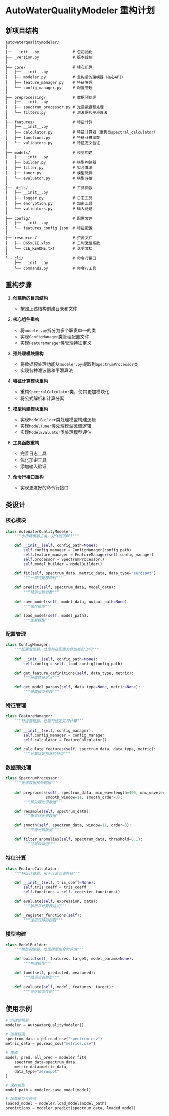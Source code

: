 # AutoWaterQualityModeler 重构计划

## 新项目结构

```
autowaterqualitymodeler/
│
├── __init__.py               # 包初始化
├── _version.py               # 版本控制
│
├── core/                     # 核心组件
│   ├── __init__.py
│   ├── modeler.py            # 重构后的建模器（核心API）
│   ├── feature_manager.py    # 特征管理
│   └── config_manager.py     # 配置管理
│
├── preprocessing/            # 数据预处理
│   ├── __init__.py
│   ├── spectrum_processor.py # 光谱数据预处理
│   └── filters.py            # 滤波器和平滑算法
│
├── features/                 # 特征计算
│   ├── __init__.py
│   ├── calculator.py         # 特征计算器（重构自spectral_calculator）
│   ├── functions.py          # 特征计算函数
│   └── validators.py         # 特征定义验证
│
├── models/                   # 模型构建
│   ├── __init__.py
│   ├── builder.py            # 模型构建器
│   ├── fitter.py             # 拟合算法
│   ├── tuner.py              # 模型微调
│   └── evaluator.py          # 模型评估
│
├── utils/                    # 工具函数
│   ├── __init__.py
│   ├── logger.py             # 日志工具
│   ├── encryption.py         # 加密工具
│   └── validators.py         # 输入验证
│
├── config/                   # 配置文件
│   ├── __init__.py
│   └── features_config.json  # 特征配置
│
├── resources/                # 资源文件
│   ├── D65xCIE.xlsx          # 三刺激值系数
│   └── CIE_README.txt        # 说明文档
│
└── cli/                      # 命令行接口
    ├── __init__.py
    └── commands.py           # 命令行工具
```

## 重构步骤

1. **创建新的目录结构**
   - 按照上述结构创建目录和文件

2. **核心组件重构**
   - 将`modeler.py`拆分为多个职责单一的类
   - 实现`ConfigManager`类管理配置文件
   - 实现`FeatureManager`类管理特征定义

3. **预处理模块重构**
   - 将数据预处理功能从`modeler.py`提取到`SpectrumProcessor`类
   - 实现各种滤波器和平滑算法

4. **特征计算模块重构**
   - 重构`SpectralCalculator`类，使其更加模块化
   - 将公式解析和计算分离

5. **模型构建模块重构**
   - 实现`ModelBuilder`类处理模型构建逻辑
   - 实现`ModelTuner`类处理模型微调逻辑
   - 实现`ModelEvaluator`类处理模型评估

6. **工具函数重构**
   - 完善日志工具
   - 优化加密工具
   - 添加输入验证

7. **命令行接口重构**
   - 实现更友好的命令行接口

## 类设计

### 核心模块

```python
class AutoWaterQualityModeler:
    """水质建模器主类，对外提供API"""
    
    def __init__(self, config_path=None):
        self.config_manager = ConfigManager(config_path)
        self.feature_manager = FeatureManager(self.config_manager)
        self.processor = SpectrumProcessor()
        self.model_builder = ModelBuilder()
        
    def fit(self, spectrum_data, metric_data, data_type="aerospot"):
        """一键式建模流程"""
        
    def predict(self, spectrum_data, model_data):
        """预测水质参数"""
        
    def save_model(self, model_data, output_path=None):
        """保存模型"""
        
    def load_model(self, model_path):
        """加载模型"""
```

### 配置管理

```python
class ConfigManager:
    """配置管理器，处理特征配置文件加载和访问"""
    
    def __init__(self, config_path=None):
        self.config = self._load_config(config_path)
        
    def get_feature_definitions(self, data_type, metric):
        """获取特征定义"""
        
    def get_model_params(self, data_type=None, metric=None):
        """获取模型参数"""
```

### 特征管理

```python
class FeatureManager:
    """特征管理器，处理特征定义和计算"""
    
    def __init__(self, config_manager):
        self.config_manager = config_manager
        self.calculator = FeatureCalculator()
        
    def calculate_features(self, spectrum_data, data_type, metric):
        """计算指定指标的特征"""
```

### 数据预处理

```python
class SpectrumProcessor:
    """光谱数据预处理器"""
    
    def preprocess(self, spectrum_data, min_wavelength=400, max_wavelength=900, 
                  smooth_window=11, smooth_order=3):
        """预处理光谱数据"""
        
    def resample(self, spectrum_data):
        """重采样光谱数据"""
        
    def smooth(self, spectrum_data, window=11, order=3):
        """平滑光谱数据"""
        
    def filter_anomalies(self, spectrum_data, threshold=0.1):
        """过滤异常值"""
```

### 特征计算

```python
class FeatureCalculator:
    """特征计算器，用于计算光谱特征"""
    
    def __init__(self, tris_coeff=None):
        self.tris_coeff = tris_coeff
        self.functions = self._register_functions()
        
    def evaluate(self, expression, data):
        """解析并计算表达式"""
        
    def _register_functions(self):
        """注册支持的函数"""
```

### 模型构建

```python
class ModelBuilder:
    """模型构建器，处理模型拟合和评估"""
    
    def build(self, features, target, model_params=None):
        """构建模型"""
        
    def tune(self, predicted, measured):
        """微调现有模型"""
        
    def evaluate(self, model, features, target):
        """评估模型性能"""
```

## 使用示例

```python
# 创建建模器
modeler = AutoWaterQualityModeler()

# 加载数据
spectrum_data = pd.read_csv("spectrum.csv")
metric_data = pd.read_csv("metrics.csv")

# 建模
model, pred, all_pred = modeler.fit(
    spectrum_data=spectrum_data,
    metric_data=metric_data,
    data_type="aerospot"
)

# 保存模型
model_path = modeler.save_model(model)

# 加载模型并预测
loaded_model = modeler.load_model(model_path)
predictions = modeler.predict(spectrum_data, loaded_model)
``` 